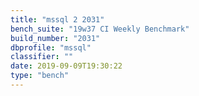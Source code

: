```yaml
---
title: "mssql 2 2031"
bench_suite: "19w37 CI Weekly Benchmark"
build_number: "2031"
dbprofile: "mssql"
classifier: ""
date: 2019-09-09T19:30:22
type: "bench"
---
```

